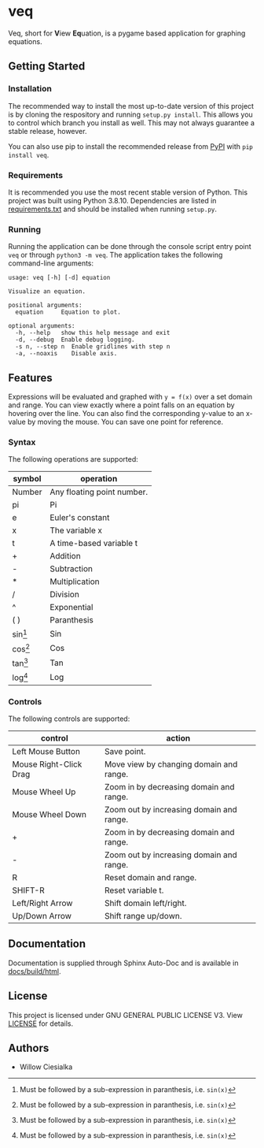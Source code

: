 # veq
Veq, short for **V**iew **Eq**uation, is a pygame based application for graphing equations.

## Getting Started

### Installation

The recommended way to install the most up-to-date version of this project is by cloning the respository and running `setup.py install`. This allows you to control which branch you install as well. This may not always guarantee a stable release, however.

You can also use pip to install the recommended release from [PyPI](https://pypi.org/project/veq/) with `pip install veq`.

### Requirements

It is recommended you use the most recent stable version of Python. This project was built using Python 3.8.10. Dependencies are listed in [requirements.txt](requirements.txt) and should be installed when running `setup.py`.

### Running

Running the application can be done through the console script entry point `veq` or through `python3 -m veq`. The application takes the following command-line arguments:

```
usage: veq [-h] [-d] equation

Visualize an equation.

positional arguments:
  equation     Equation to plot.

optional arguments:
  -h, --help   show this help message and exit
  -d, --debug  Enable debug logging.
  -s n, --step n  Enable gridlines with step n
  -a, --noaxis    Disable axis.
```

## Features

Expressions will be evaluated and graphed with `y = f(x)` over a set domain and range. You can view exactly where a point falls on an equation by hovering over the line. You can also find the corresponding y-value to an x-value by moving the mouse. You can save one point for reference.

### Syntax

The following operations are supported:

| symbol  | operation      |
| ------- | -------------- |
| Number  | Any floating point number.      |
| pi      | Pi             |
| e       | Euler's constant |
| x       | The variable x  |
| t       | A time-based variable t |
| +       | Addition       |
| -       | Subtraction    |
| *       | Multiplication |
| /       | Division       |
| ^       | Exponential    |
| ( )     | Paranthesis    |
| sin[^1] | Sin            |
| cos[^1] | Cos            |
| tan[^1] | Tan            |
| log[^1] | Log            |

[^1]: Must be followed by a sub-expression in paranthesis, i.e. `sin(x)`

### Controls

The following controls are supported:

| control | action |
| ------- | ------ |
| Left Mouse Button | Save point. |
| Mouse Right-Click Drag | Move view by changing domain and range. |
| Mouse Wheel Up | Zoom in by decreasing domain and range. |
| Mouse Wheel Down | Zoom out by increasing domain and range. |
| + | Zoom in by decreasing domain and range. |
| - | Zoom out by increasing domain and range. |
| R | Reset domain and range. |
| SHIFT-R | Reset variable t. |
| Left/Right Arrow | Shift domain left/right. |
| Up/Down Arrow | Shift range up/down. |

## Documentation

Documentation is supplied through Sphinx Auto-Doc and is available in [docs/build/html](docs/build/html).

## License

This project is licensed under GNU GENERAL PUBLIC LICENSE V3. View [LICENSE](LICENSE) for details.

## Authors

- Willow Ciesialka
